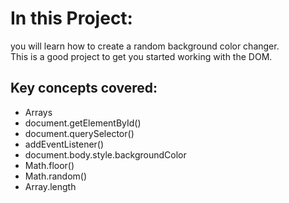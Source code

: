 # In this Project:
you will learn how to create a random background color changer. <br>
This is a good project to get you started working with the DOM.

## Key concepts covered:

* Arrays <br>
* document.getElementById()<br>
* document.querySelector()<br>
* addEventListener()<br>
* document.body.style.backgroundColor<br>
* Math.floor()<br>
* Math.random()<br>
* Array.length<br>
